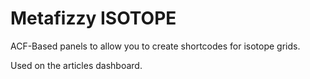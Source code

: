 # Metafizzy ISOTOPE

ACF-Based panels to allow you to create shortcodes for isotope grids.

Used on the articles dashboard.